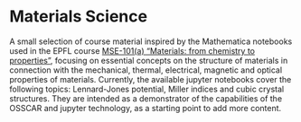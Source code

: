 # **Materials Science**

A small selection of course material inspired by the Mathematica notebooks used in the EPFL course [MSE-101(a) “Materials: from chemistry to properties”](https://edu.epfl.ch/coursebook/en/materials-from-chemistry-to-properties-MSE-101-A), focusing on essential concepts on the structure of materials in connection with the mechanical, thermal, electrical, magnetic and optical properties of materials. Currently, the available jupyter notebooks cover the following topics: Lennard-Jones potential, Miller indices and cubic crystal structures. They are intended as a demonstrator of the capabilities of the OSSCAR and jupyter technology, as a starting point to add more content.